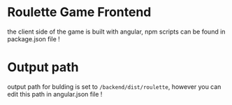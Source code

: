 # Roulette Game Frontend

the client side of the game is built with angular, npm scripts can be found in package.json file !

# Output path

output path for bulding is set to `/backend/dist/roulette`, however you can edit this path in angular.json file !
